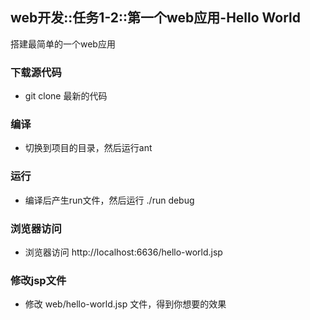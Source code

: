 ## web开发::任务1-2::第一个web应用-Hello World

搭建最简单的一个web应用

### 下载源代码
* git clone 最新的代码

### 编译
* 切换到项目的目录，然后运行ant

### 运行
* 编译后产生run文件，然后运行 ./run debug

### 浏览器访问
* 浏览器访问 http://localhost:6636/hello-world.jsp

### 修改jsp文件
* 修改 web/hello-world.jsp 文件，得到你想要的效果
